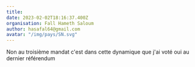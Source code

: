 ```yaml
---
title: 
date: 2023-02-02T18:16:37.400Z
organisation: Fall Hameth Saloum 
author: hasafal64@gmail.com 
avatar: "/img/pays/SN.svg"
---
```


Non au troisième mandat c'est dans  cette dynamique que j'ai voté oui au dernier référendum 
